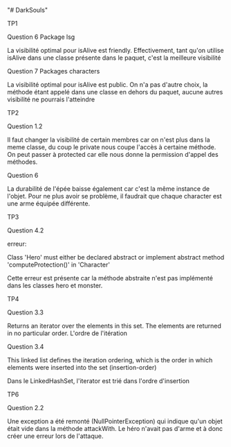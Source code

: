 "# DarkSouls" 


TP1

Question 6 Package lsg

La visibilité optimal pour isAlive est friendly. Effectivement,
tant qu'on utilise isAlive dans une classe présente dans le paquet,
c'est la meilleure visibilité

Question 7 Packages characters

La visibilité optimal pour isAlive est public.
On n'a pas d'autre choix, la méthode étant appelé dans une classe
en dehors du paquet, aucune autres visibilité ne pourrais l'atteindre


TP2

Question 1.2 

Il faut changer la visibilité de certain membres car on n'est plus
dans la meme classe, du coup le private nous coupe l'accès à certaine
méthode. On peut passer à protected car elle nous donne la permission
d'appel des méthodes.

Question 6

La durabilité de l'épée baisse également car c'est la même instance de
l'objet. Pour ne plus avoir se problème, il faudrait que chaque
character est une arme équipée différente.

TP3

Question 4.2

erreur:

Class 'Hero' must either be declared abstract or implement abstract method 'computeProtection()' in 'Character'

Cette erreur est présente car la méthode abstraite n'est pas
implémenté dans les classes hero et monster.

TP4

Question 3.3

Returns an iterator over the elements in this set. The elements are returned in no particular order.
L'ordre de l'itération

Question 3.4 

This linked list defines the iteration ordering, which is the order in which elements were inserted into the set (insertion-order)

Dans le LinkedHashSet, l'iterator est trié dans l'ordre d'insertion


TP6

Question 2.2

Une exception a été remonté (NullPointerException) qui indique qu'un objet
était vide dans la méthode attackWith. Le héro n'avait pas d'arme et à donc créer une erreur lors de l'attaque.


